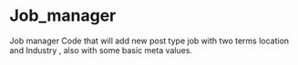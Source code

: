 # Job_manager
Job manager Code that will add new post type job with two terms location and Industry , also with some basic meta values.
